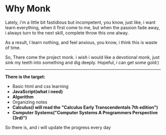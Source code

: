 # Why Monk
Lately, i'm a little bit fastidious but incompetent, you know, just like, i want learn everything, when it first come to me, but when the passion fade away, i always turn to the next skill, complete throw this one alway. 

As a result, I learn nothing, and feel anxious, you know, i think this is waste of time.

So, There come the project monk. i wish i would like a devotional monk, just sink my teeth into something and dig deeply. Hopeful, i can get some gold:)

----------
**There is the target:**
- Basic html and css learning
- **JavaScript(what i need)**
- **Algorithm** 
- Organizing notes
- **Calculus(I will read the "Calculus Early Transcendentals 7th edition")**
- **Computer Systems("Computer Systems A Programmers Perspective (3rd)")**

So there is, and i will update the progress every day